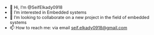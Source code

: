 - 👋 Hi, I’m @SeifElkady0918
- 👀 I’m interested in Embedded systems
- 💞️ I’m looking to collaborate on a new project in the field of embedded systems
- 📫 How to reach me: via email seif.elkady0918@gmail.com
